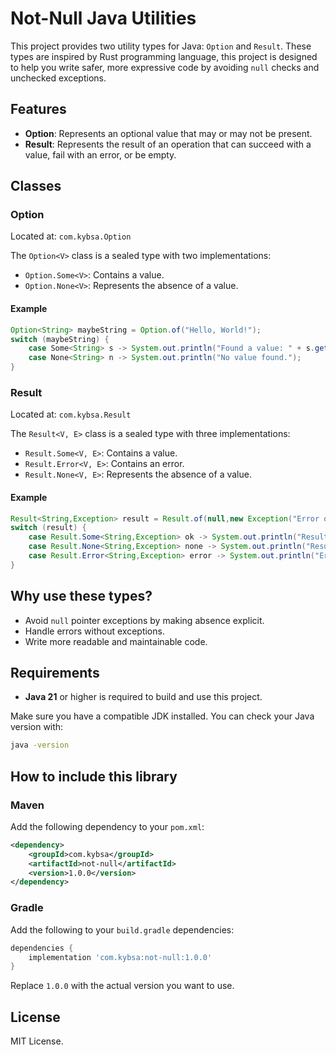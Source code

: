# Not-Null Java Utilities

This project provides two utility types for Java: `Option` and `Result`. These types are inspired by Rust programming language, this project is designed to help you write safer, more expressive code by avoiding `null` checks and unchecked exceptions.

## Features

- **Option**: Represents an optional value that may or may not be present.
- **Result**: Represents the result of an operation that can succeed with a value, fail with an error, or be empty.

## Classes

### Option

Located at: `com.kybsa.Option`

The `Option<V>` class is a sealed type with two implementations:

- `Option.Some<V>`: Contains a value.
- `Option.None<V>`: Represents the absence of a value.

#### Example

```java
Option<String> maybeString = Option.of("Hello, World!");
switch (maybeString) {
    case Some<String> s -> System.out.println("Found a value: " + s.get());
    case None<String> n -> System.out.println("No value found.");
}
```

### Result

Located at: `com.kybsa.Result`

The `Result<V, E>` class is a sealed type with three implementations:

- `Result.Some<V, E>`: Contains a value.
- `Result.Error<V, E>`: Contains an error.
- `Result.None<V, E>`: Represents the absence of a value.

#### Example

```java
Result<String,Exception> result = Result.of(null,new Exception("Error occurred"));
switch (result) {
    case Result.Some<String,Exception> ok -> System.out.println("Result is OK: " + ok.get());
    case Result.None<String,Exception> none -> System.out.println("Result is None.");
    case Result.Error<String,Exception> error -> System.out.println("Error occurred: " + error.getError());
}
```

## Why use these types?

- Avoid `null` pointer exceptions by making absence explicit.
- Handle errors without exceptions.
- Write more readable and maintainable code.


## Requirements

- **Java 21** or higher is required to build and use this project.

Make sure you have a compatible JDK installed. You can check your Java version with:

```sh
java -version
```

## How to include this library

### Maven

Add the following dependency to your `pom.xml`:

```xml
<dependency>
    <groupId>com.kybsa</groupId>
    <artifactId>not-null</artifactId>
    <version>1.0.0</version>
</dependency>
```

### Gradle

Add the following to your `build.gradle` dependencies:

```groovy
dependencies {
    implementation 'com.kybsa:not-null:1.0.0'
}
```
 Replace `1.0.0` with the actual version you want to use.

## License

MIT License.
